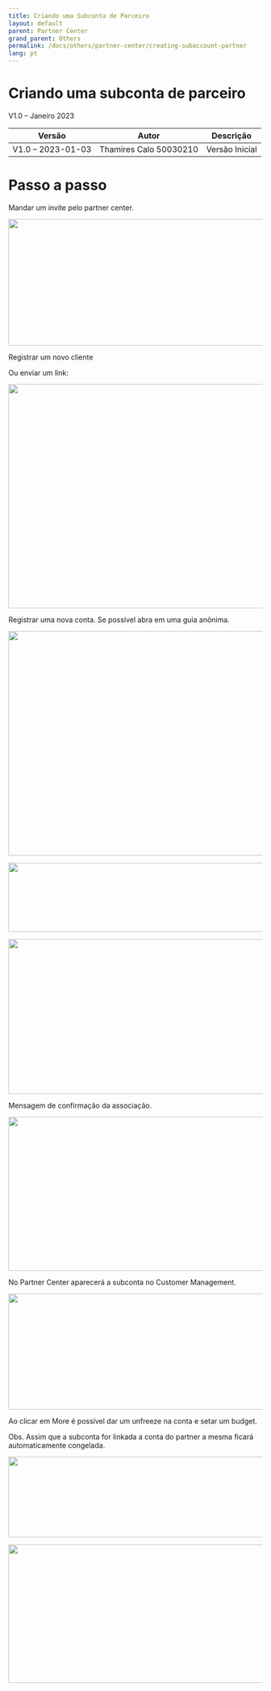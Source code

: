 ```yaml
---
title: Criando uma Subconta de Parceiro
layout: default
parent: Partner Center
grand_parent: Others
permalink: /docs/others/partner-center/creating-subaccount-partner
lang: pt
---
```


# Criando uma subconta de parceiro

V1.0 – Janeiro 2023

| **Versão**        | **Autor**                      | **Descrição**        |
| ----------------- | ------------------------------ | -------------------- |
| V1.0 – 2023-01-03 | Thamires Calo 50030210         | Versão Inicial       |

# Passo a passo

Mandar um invite pelo partner center.

<img
src="/huaweicloud-knowledge-base/assets/images/others/partner-center/creating-subaccount-partner/image1.png"
style="width:5.76806in;height:2.61736in" />

Registrar um novo cliente

Ou enviar um link:

<img
src="/huaweicloud-knowledge-base/assets/images/others/partner-center/creating-subaccount-partner/image2.png"
style="width:5.76806in;height:4.62292in" />

Registrar uma nova conta. Se possível abra em uma guia anônima.

<img
src="/huaweicloud-knowledge-base/assets/images/others/partner-center/creating-subaccount-partner/image3.png"
style="width:5.76806in;height:4.63958in" />

<img
src="/huaweicloud-knowledge-base/assets/images/others/partner-center/creating-subaccount-partner/image4.png"
style="width:5.76806in;height:1.425in" />

<img
src="/huaweicloud-knowledge-base/assets/images/others/partner-center/creating-subaccount-partner/image5.png"
style="width:5.76806in;height:3.19653in" />

Mensagem de confirmação da associação.

<img
src="/huaweicloud-knowledge-base/assets/images/others/partner-center/creating-subaccount-partner/image6.png"
style="width:5.76806in;height:3.17361in" />

No Partner Center aparecerá a subconta no Customer Management.

<img
src="/huaweicloud-knowledge-base/assets/images/others/partner-center/creating-subaccount-partner/image7.png"
style="width:5.76806in;height:2.39444in" />

Ao clicar em More é possível dar um unfreeze na conta e setar um budget.

Obs. Assim que a subconta for linkada a conta do partner a mesma ficará
automaticamente congelada.

<img
src="/huaweicloud-knowledge-base/assets/images/others/partner-center/creating-subaccount-partner/image8.png"
style="width:5.76806in;height:1.67361in" />

<img
src="/huaweicloud-knowledge-base/assets/images/others/partner-center/creating-subaccount-partner/image9.png"
style="width:5.76806in;height:2.85486in" />
